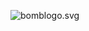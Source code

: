 ![bomblogo.svg](https://user-images.githubusercontent.com/114263485/199015076-82ddc7eb-8873-414a-9eff-dbcd9552d6ea.svg)
